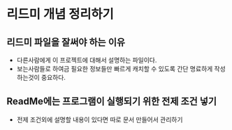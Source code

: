 
# 리드미 개념 정리하기


## 리드미 파일을 잘써야 하는 이유 
- 다른사람에게 이 프로젝트에 대해서 설명하는 파일이다.
- 보는사람들로 하여금 필요한 정보들만 빠르게 캐치할 수 있도록 간단 명료하게 작성하는것이 중요하다.


## ReadMe에는 프로그램이 실행되기 위한 전제 조건 넣기
- 전제 조건외에 설명할 내용이 있다면 따로 문서 만들어서 관리하기